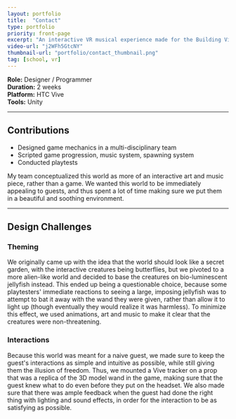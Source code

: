 ```yaml
---
layout: portfolio
title:  "Contact"
type: portfolio
priority: front-page
excerpt: "An interactive VR musical experience made for the Building Virtual Worlds class in 2018."
video-url: "j2WFh5GtcNY"
thumbnail-url: "portfolio/contact_thumbnail.png"
tag: [school, vr]
---
```


**Role:** Designer / Programmer    
**Duration:** 2 weeks    
**Platform:** HTC Vive    
**Tools:** Unity    

<hr />

## Contributions
* Designed game mechanics in a multi-disciplinary team
* Scripted game progression, music system, spawning system
* Conducted playtests

My team conceptualized this world as more of an interactive art and music piece, rather than a game.  We wanted this world to be immediately appealing to guests, and thus spent a lot of time making sure we put them in a beautiful and soothing environment.

<hr />

## Design Challenges

### Theming
We originally came up with the idea that the world should look like a secret garden, with the interactive creatures being butterflies, but we pivoted to a more alien-like world and decided to base the creatures on bio-luminescent jellyfish instead. This ended up being a questionable choice, because some playtesters' immediate reactions to seeing a large, imposing jellyfish was to attempt to bat it away with the wand they were given, rather than allow it to light up (though eventually they would realize it was harmless). To minimize this effect, we used animations, art and music to make it clear that the creatures were non-threatening.

### Interactions
Because this world was meant for a naive guest, we made sure to keep the guest's interactions as simple and intuitive as possible, while still giving them the illusion of freedom. Thus, we mounted a Vive tracker on a prop that was a replica of the 3D model wand in the game, making sure that the guest knew what to do even before they put on the headset. We also made sure that there was ample feedback when the guest had done the right thing with lighting and sound effects, in order for the interaction to be as satisfying as possible.
